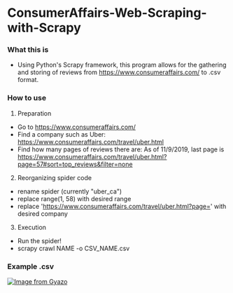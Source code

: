 # ConsumerAffairs-Web-Scraping-with-Scrapy

### What this is
- Using Python's Scrapy framework, this program allows for the gathering and storing of reviews from https://www.consumeraffairs.com/ to  .csv format. 

### How to use
1. Preparation
- Go to https://www.consumeraffairs.com/
- Find a company such as Uber: https://www.consumeraffairs.com/travel/uber.html
- Find how many pages of reviews there are: As of 11/9/2019, last page is https://www.consumeraffairs.com/travel/uber.html?page=57#sort=top_reviews&filter=none
2. Reorganizing spider code
- rename spider (currently "uber_ca") 
- replace range(1, 58) with desired range
- replace 'https://www.consumeraffairs.com/travel/uber.html?page=' with desired company
3. Execution
- Run the spider!
- scrapy crawl NAME -o CSV_NAME.csv

### Example .csv
[![Image from Gyazo](https://i.gyazo.com/671fe06eeba94f096014c937dae5887b.png)](https://gyazo.com/671fe06eeba94f096014c937dae5887b)
